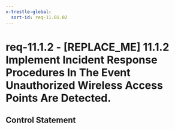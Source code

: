 ```yaml
---
x-trestle-global:
  sort-id: req-11.01.02
---
```


# req-11.1.2 - \[REPLACE_ME\] 11.1.2 Implement Incident Response Procedures In The Event Unauthorized Wireless Access Points Are Detected.

## Control Statement
